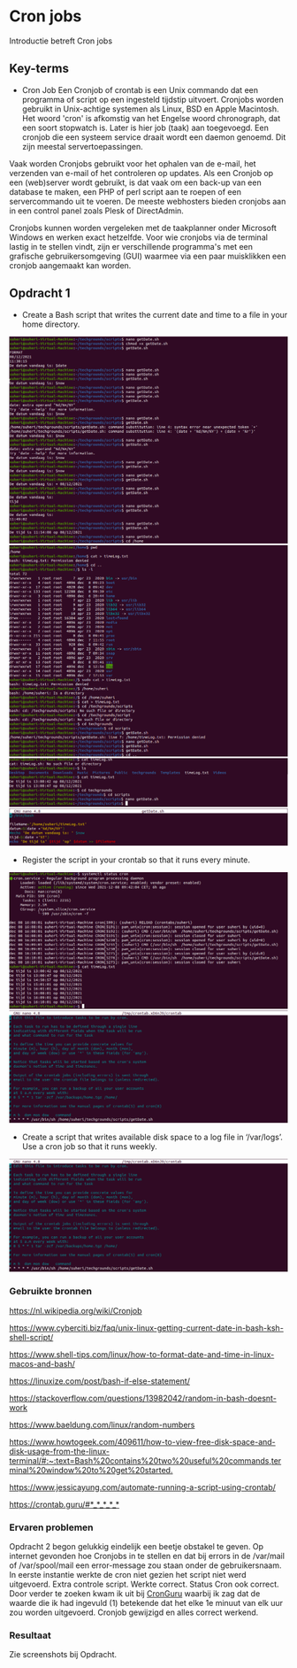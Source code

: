 # Cron jobs

Introductie betreft Cron jobs

## Key-terms

- Cron Job
Een Cronjob of crontab is een Unix commando dat een programma of script op een ingesteld tijdstip uitvoert. Cronjobs worden gebruikt in Unix-achtige systemen als Linux, BSD en Apple Macintosh. Het woord 'cron' is afkomstig van het Engelse woord chronograph, dat een soort stopwatch is. Later is hier job (taak) aan toegevoegd. Een cronjob die een systeem service draait wordt een daemon genoemd. Dit zijn meestal servertoepassingen.

Vaak worden Cronjobs gebruikt voor het ophalen van de e-mail, het verzenden van e-mail of het controleren op updates. Als een Cronjob op een (web)server wordt gebruikt, is dat vaak om een back-up van een database te maken, een PHP of perl script aan te roepen of een servercommando uit te voeren. De meeste webhosters bieden cronjobs aan in een control panel zoals Plesk of DirectAdmin.

Cronjobs kunnen worden vergeleken met de taakplanner onder Microsoft Windows en werken exact hetzelfde. Voor wie cronjobs via de terminal lastig in te stellen vindt, zijn er verschillende programma's met een grafische gebruikersomgeving (GUI) waarmee via een paar muisklikken een cronjob aangemaakt kan worden.

## Opdracht 1

- Create a Bash script that writes the current date and time to a file in your home directory.

![screenshot Desktop](../00_includes/LNX/LNX011_2.png)
![screenshot Desktop](../00_includes/LNX/LNX011_3.png)
![screenshot Desktop](../00_includes/LNX/LNX011_4.png)
![screenshot Desktop](../00_includes/LNX/LNX011_1.png)

- Register the script in your crontab so that it runs every minute.

![screenshot Desktop](../00_includes/LNX/LNX011_5.png)
![screenshot Desktop](../00_includes/LNX/LNX011_6.png)

- Create a script that writes available disk space to a log file in ‘/var/logs’. Use a cron job so that it runs weekly.

![screenshot Desktop](../00_includes/LNX/LNX011_6.png)

### Gebruikte bronnen

<https://nl.wikipedia.org/wiki/Cronjob>

<https://www.cyberciti.biz/faq/unix-linux-getting-current-date-in-bash-ksh-shell-script/>

<https://www.shell-tips.com/linux/how-to-format-date-and-time-in-linux-macos-and-bash/>

<https://linuxize.com/post/bash-if-else-statement/>

<https://stackoverflow.com/questions/13982042/random-in-bash-doesnt-work>

<https://www.baeldung.com/linux/random-numbers>

<https://www.howtogeek.com/409611/how-to-view-free-disk-space-and-disk-usage-from-the-linux-terminal/#:~:text=Bash%20contains%20two%20useful%20commands,terminal%20window%20to%20get%20started.>

<https://www.jessicayung.com/automate-running-a-script-using-crontab/>

<https://crontab.guru/#*_*_*_*_*>

### Ervaren problemen

Opdracht 2 begon gelukkig eindelijk een beetje obstakel te geven. Op internet gevonden hoe Cronjobs in te stellen en dat bij errors in de /var/mail of /var/spool/mail een error-message zou staan onder de gebruikersnaam. In eerste instantie werkte de cron niet gezien het script niet werd uitgevoerd. Extra controle script. Werkte correct. Status Cron ook correct. Door verder te zoeken kwam ik uit bij [CronGuru](https://crontab.guru/#*_*_*_*_*) waarbij ik zag dat de waarde die ik had ingevuld (1) betekende dat het elke 1e minuut van elk uur zou worden uitgevoerd. Cronjob gewijzigd en alles correct werkend.

### Resultaat

Zie screenshots bij Opdracht.
